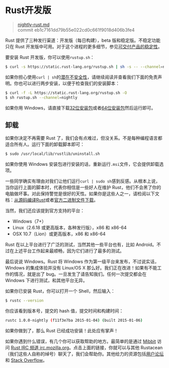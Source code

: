 # Rust开发版

> [nightly-rust.md](https://github.com/rust-lang/rust/blob/stable/src/doc/book/nightly-rust.md)
> <br>
> commit eb1c7161dd79b55e022cd0c661f9018d406b3fe4

Rust 提供了三种发行渠道：开发版（每日构建），beta 版和稳定版。不稳定功能只在 Rust 开发版中可用。对于这个进程的更多细节，参见[可交付产品的稳定性](http://blog.rust-lang.org/2014/10/30/Stability.html)。

要安装 Rust 开发版，你可以使用`rustup.sh`：

```bash
$ curl -s https://static.rust-lang.org/rustup.sh | sh -s -- --channel=nightly
```

如果你担心使用`curl | sh`的[潜在不安全性](http://curlpipesh.tumblr.com)，请继续阅读并查看我们下面的免责声明。你也可以进行两步安装，以便于检查我们的安装脚本：

```bash
$ curl -f -L https://static.rust-lang.org/rustup.sh -O
$ sh rustup.sh --channel=nightly
```

如果你用 Windows，请直接下载[32位安装包][win32]或者[64位安装包][win64]然后运行即可。

[win32]: https://static.rust-lang.org/dist/rust-nightly-i686-pc-windows-gnu.msi
[win64]: https://static.rust-lang.org/dist/rust-nightly-x86_64-pc-windows-gnu.msi

## 卸载

如果你决定不再需要 Rust 了，我们会有点难过，但没关系。不是每种编程语言都适合所有人。运行下面的卸载脚本即可：

```bash
$ sudo /usr/local/lib/rustlib/uninstall.sh
```

如果你使用 Windows 安装包进行安装的话，重新运行`.msi`文件，它会提供卸载选项。

一些同学确实有理由对我们让他们运行`curl | sudo sh`感到反感。从根本上说，当你运行上面的脚本时，代表你相信是一些好人在维护 Rust，他们不会黑了你的电脑做坏事。对此保持警觉是很好的天性。如果你是这些人之一，请检阅以下文档：[从源码编译Rust](https://github.com/rust-lang/rust#building-from-source)或者[官方二进制文件下载](https://www.rust-lang.org/install.html)。

当然，我们还应该提到官方支持的平台：

* Windows（7+）
* Linux（2.6.18 或更高版本，各种发行版），x86 和 x86-64
* OSX 10.7（Lion）或更高版本，x86 和 x86-64

Rust 在以上平台进行了广泛的测试，当然其他一些平台也有，比如 Android。不过在上述平台工作起来最顺畅，因为它们进行了最多的测试。

最后说说 Windows。Rust 将 Windows 作为第一级平台来发布，不过说实话，WIndows 的集成体验并没有 Linux/OS X 那么好。我们正在改进！如果有不能工作的情况，就是出了 bug。一旦发生了请告知我们。任何一次提交都会在 Windows 下进行测试，和其他平台无异。

如果你已安装 Rust，你可以打开一个 Shell，然后输入：

```bash
$ rustc --version
```

你应该看到版本号，提交的 hash 值，提交时间和构建时间：

```bash
rustc 1.0.0-nightly (f11f3e7ba 2015-01-04) (built 2015-01-06)
```

如果你做到了，那么 Rust 已经成功安装！此处应有掌声！

如果你遇到什么错误，有几个你可以获取帮助的地方。最简单的是通过 [Mibbit](http://chat.mibbit.com/?server=irc.mozilla.org&channel=%23rust) 访问 [Rust IRC 频道 irc.mozilla.org](irc://irc.mozilla.org/#rust)。点击上面的链接，你就可以与其他 Rustacean（我们这些人自称的绰号）聊天了，我们会帮助你。其他给力的资源包括[用户论坛](https://users.rust-lang.org/)和 [Stack Overflow](http://stackoverflow.com/questions/tagged/rust)。
